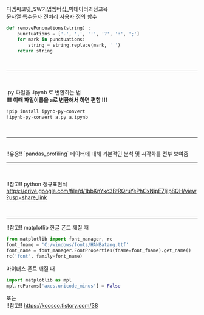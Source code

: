 디엠씨코넷_SW기업멤버십_빅데이터과정교육
<br>
문자열 특수문자 전처리 사용자 정의 함수
```python
def removePuncuations(string) :
    punctuations = ['.', ',', '!', '?', ':', ';']
    for mark in punctuations:
        string = string.replace(mark, ' ')
    return string
```

<br>

--------------------------------------------------------------------------------------------------------------
<br>

.py 파일을 .ipynb 로 변환하는 법<br>
**!!! 이때 파일이름을 a로 변환해서 하면 편함 !!!**
<br>
```python
!pip install ipynb-py-convert
!ipynb-py-convert a.py a.ipynb
```

<br>

--------------------------------------------------------------------------------------------------------------


<br>
!!유용!!
`pandas_profiling`
데이터에 대해 기본적인 분석 및 시각화를 전부 보여줌

<br>

--------------------------------------------------------------------------------------------------------------

<br>

!!참고!!
python 정규표현식
https://drive.google.com/file/d/1bbKnYkc3BtRQruYePhCxNipE7Ijlp8QH/view?usp=share_link


<br>

--------------------------------------------------------------------------------------------------------------

!!참고!!
matplotlib 한글 폰트 깨질 때
```python
from matplotlib import font_manager, rc
font_fname = 'C:/windows/fonts/HANBatang.ttf'
font_name = font_manager.FontProperties(fname=font_fname).get_name()
rc('font', family=font_name)
```
마이너스 폰트 깨질 때
```python
import matplotlib as mpl
mpl.rcParams['axes.unicode_minus'] = False
```

또는<br>
!!참고!!
https://koosco.tistory.com/38<br>
